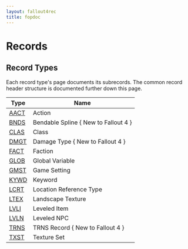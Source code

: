```yaml
---
layout: fallout4rec
title: fopdoc
---
```

Records
=======

## Record Types

Each record type's page documents its subrecords. The common record header structure is documented further down this page.

Type | Name
-----|------------
[AACT](Records/AACT.md) | Action
[BNDS](Records/BNDS.md) | Bendable Spline { New to Fallout 4 }
[CLAS](Records/CLAS.md) | Class
[DMGT](Records/DMGT.md) | Damage Type { New to Fallout 4 }
[FACT](Records/FACT.md) | Faction
[GLOB](Records/GLOB.md) | Global Variable
[GMST](Records/GMST.md) | Game Setting
[KYWD](Records/KYWD.md) | Keyword
[LCRT](Records/LCRT.md) | Location Reference Type
[LTEX](Records/LTEX.md) | Landscape Texture
[LVLI](Records/LVLI.md) | Leveled Item
[LVLN](Records/LVLN.md) | Leveled NPC
[TRNS](Records/TRNS.md) | TRNS Record { New to Fallout 4 }
[TXST](Records/TXST.md) | Texture Set
